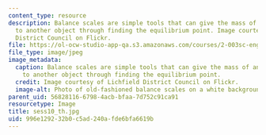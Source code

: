 ```yaml
---
content_type: resource
description: Balance scales are simple tools that can give the mass of an object relative
  to another object through finding the equilibrium point. Image courtesy of Lichfield
  District Council on Flickr.
file: https://ol-ocw-studio-app-qa.s3.amazonaws.com/courses/2-003sc-engineering-dynamics-fall-2011/996e129232b0c5ad240afde6bfa6619b_sess10_th.jpg
file_type: image/jpeg
image_metadata:
  caption: Balance scales are simple tools that can give the mass of an object relative
    to another object through finding the equilibrium point.
  credit: Image courtesy of Lichfield District Council on Flickr.
  image-alt: Photo of old-fashioned balance scales on a white background.
parent_uid: 56828116-6798-4acb-bfaa-7d752c91ca91
resourcetype: Image
title: sess10_th.jpg
uid: 996e1292-32b0-c5ad-240a-fde6bfa6619b
---
```

